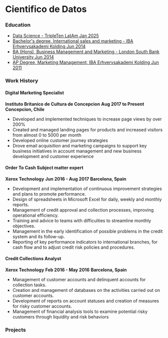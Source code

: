 # Cientifico de Datos

### Education

* <u>Data Science - [TripleTen LatAm](https://tripleten.com/es-chl/) Jan 2025</u>
* <u>Bachelor's degree, International sales and marketing - [IBA Erhvervsakademi Kolding](#https://iba.dk/international/bachelor/bsc-in-international-business-management/) Jun 2014</u>
* <u>BA (Hons), Business Management and Marketing - [London South Bank University](#https://www.lsbu.ac.uk/study/course-finder/ba-hons-business-management-marketing) Jun 2014</u>
* <u>AP Degree, Marketing Management, [IBA Erhvervsakademi Kolding](#https://iba.dk/fuldtidsuddannelser/professionsbachelor/international-handel-og-markedsfoering/) Jun 2011</u>

### Work History

#### Digital Marketing Specialist
**Instituto Britanico de Cultura de Concepcion**
**Aug 2017 to Present**
**Concepcion, Chile**
- Developed and implemented techniques to increase page views by over 200%
- Created and managed landing pages for products and increased visitors from almost 0 to 5000 per month
- Developed online customer journey strategies
- Drove email acquisition and marketing campaigns to support key business initiatives in account management and new business development and customer experience

#### Order To Cash Subject matter expert
**Xerox Technology**
**Jun 2016 - Aug 2017**
**Barcelona, Spain**
- Development and implementation of continuous improvement strategies and plans to promote performance.
- Design of spreadsheets in Microsoft Excel for daily, weekly and monthly reports.
- Management of credit approval and collection processes, improving operational efficiency.
- Training and advice to teams with difficulties to streamline monthly objectives.
- Management in the early identification of possible problems in the credit system and its follow-up.
- Reporting of key performance indicators to international branches, for cash flow and to adjust credit risk policies and procedures.

#### Credit Collections Analyst
**Xerox Technology**
**Feb 2016 - May 2016**
**Barcelona, Spain**
- Management of customer accounts and delinquent accounts for collection tasks.
- Creation and management of databases on the activities carried out on customer accounts.
- Development of reports on account statuses and creation of measures for risky customer accounts.
- Management of financial analysis tools to examine potential risky customers through liquidity and risk behaviors

### Projects


